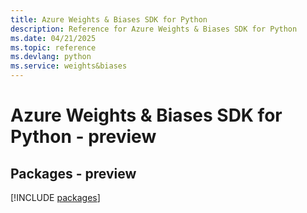 ```yaml
---
title: Azure Weights & Biases SDK for Python
description: Reference for Azure Weights & Biases SDK for Python
ms.date: 04/21/2025
ms.topic: reference
ms.devlang: python
ms.service: weights&biases
---
```

# Azure Weights & Biases SDK for Python - preview
## Packages - preview
[!INCLUDE [packages](weights-&-biases-index.md)]